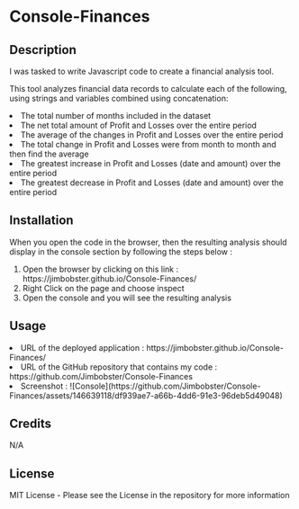 # Console-Finances

## Description
I was tasked to write Javascript code to create a financial analysis tool. 

This tool analyzes financial data records to calculate each of the following, using strings and variables combined using concatenation:

  
<li>The total number of months included in the dataset

<li>The net total amount of Profit and Losses over the entire period

<li>The average of the changes in Profit and Losses over the entire period

<li>The total change in Profit and Losses were from month to month and then find the average

<li>The greatest increase in Profit and Losses (date and amount) over the entire period

<li>The greatest decrease in Profit and Losses (date and amount) over the entire period

## Installation
When you open the code in the browser, then the resulting analysis should display in the console section by following the steps below :

<ol>
<li>Open the browser by clicking on this link : https://jimbobster.github.io/Console-Finances/

<li>Right Click on the page and choose inspect

<li>Open the console and you will see the resulting analysis
</ol>

## Usage
<li> URL of the deployed application : https://jimbobster.github.io/Console-Finances/
<li> URL of the GitHub repository that contains my code : https://github.com/Jimbobster/Console-Finances
<li> Screenshot : ![Console](https://github.com/Jimbobster/Console-Finances/assets/146639118/df939ae7-a66b-4dd6-91e3-96deb5d49048)

## Credits
N/A

## License
MIT License - Please see the License in the repository for more information





